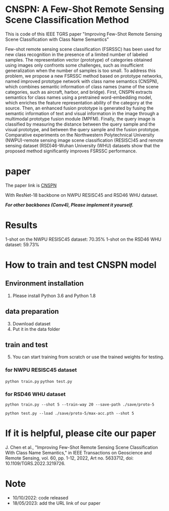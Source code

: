 # CNSPN: A Few-Shot Remote Sensing Scene Classification Method

This is code of this IEEE TGRS paper "Improving Few-Shot Remote Sensing Scene Classification with Class Name Semantics"

Few-shot remote sensing scene classification (FSRSSC) has been used for new class recognition in the presence of a limited number of labeled samples. The representation vector (prototype) of categories obtained using images only confronts some challenges, such as insufficient generalization when the number of samples is too small. To address this problem, we propose a new FSRSSC method based on prototype networks, named improved prototype network with class name semantics (CNSPN), which combines semantic information of class names (name of the scene categories, such as aircraft, harbor, and bridge). First, CNSPN extracts semantics for class names using a pretrained word-embedding model, which enriches the feature representation ability of the category at the source. Then, an enhanced fusion prototype is generated by fusing the semantic information of text and visual information in the image through a multimodal prototype fusion module (MPFM). Finally, the query image is classified by measuring the distance between the query sample and the visual prototype, and between the query sample and the fusion prototype. Comparative experiments on the Northwestern Polytechnical University (NWPU)-remote sensing image scene classification (RESISC)45 and remote sensing dataset (RSD)46-Wuhan University (WHU) datasets show that the proposed method significantly improves FSRSSC performance. 

# paper
The paper link is [CNSPN](https://ieeexplore.ieee.org/document/9940200)

With ResNet-18 backbone on NWPU RESISC45 and RSD46 WHU dataset.

***For other backbones (Conv4), Please implement it yourself.***


# Results

1-shot on the NWPU RESISC45 dataset: 70.35%
1-shot on the RSD46 WHU dataset: 59.73%

# How to train and test CNSPN model

## Environment installation
1. Please install Python 3.6 and Python 1.8
## data preparation
3. Download dataset
4. Put it in the data folder
## train and test
5. You can start training from scratch or use the trained weights for testing.

### for  NWPU RESISC45 dataset
`python train.py`
`python test.py` 

### for RSD46 WHU dataset
`python train.py --shot 5 --train-way 20 --save-path ./save/proto-5`

`python test.py --load ./save/proto-5/max-acc.pth --shot 5`

# If it is helpful, please cite our paper
J. Chen et al., "Improving Few-Shot Remote Sensing Scene Classification With Class Name Semantics," in IEEE Transactions on Geoscience and Remote Sensing, vol. 60, pp. 1-12, 2022, Art no. 5633712, doi: 10.1109/TGRS.2022.3219726.

# Note
- 10/10/2022: code released
- 18/05/2023: add the URL link of our paper
